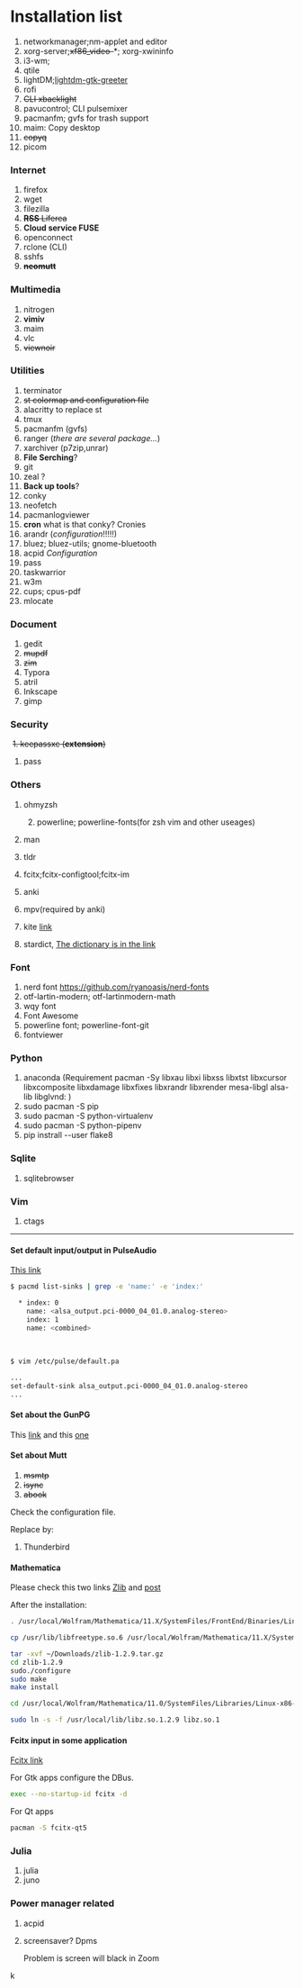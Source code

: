 # Installation list

1. networkmanager;nm-applet and editor
2. xorg-server;~~xf86_video-~~*; xorg-xwininfo
3. i3-wm; 
4. qtile
5. lightDM;[lightdm-gtk-greeter](https://www.archlinux.org/packages/?name=lightdm-gtk-greeter)
6. rofi
7. ~~CLI xbacklight~~
8. pavucontrol; CLI pulsemixer
9. pacmanfm; gvfs for trash support
10. maim: Copy desktop 
11. ~~copyq~~
12. picom

### Internet

1. firefox
2. wget
3. filezilla
4. ~~**RSS**  Liferea~~
5. **Cloud service FUSE**
6. openconnect
7. rclone (CLI)
8. sshfs
9. ~~**neomutt**~~

### Multimedia

  1. nitrogen
2. **vimiv**
  3. maim 
  4. vlc
5. ~~viewnoir~~

### Utilities

1. terminator
2. ~~st colormap and configuration file~~
3. alacritty  to replace st
4. tmux
5. pacmanfm (gvfs)
6. ranger    (_there are several package..._)
7. xarchiver (p7zip,unrar)
8. **File Serching**?
9. git
10. zeal ?
11. **Back up tools**?
12. conky
13. neofetch
14. pacmanlogviewer
15. **cron** what is that conky? Cronies
16. arandr (_configuration_!!!!!)
 17. bluez; bluez-utils; gnome-bluetooth
18. acpid _Configuration_
19. pass
20. taskwarrior
21. w3m
22. cups; cpus-pdf
23. mlocate

### Document

1. gedit
2. ~~mupdf~~
3. ~~zim~~
4. Typora
5. atril
6. Inkscape
7. gimp

### Security

​	~~1. keepassxc (**extension**)~~

1. pass

### Others

1. ohmyzsh

 	2. powerline; powerline-fonts(for zsh vim and other useages)


3. man 
4.  tldr
5. fcitx;fcitx-configtool;fcitx-im
6. anki
7. mpv(required by anki)
8. kite [link](https://kite.com/download/?utm_expid=.sq9uDK0ERlShfoLd6G7rqw.0&utm_referrer=)
9. stardict, [The dictionary is in the link](http://download.huzheng.org/zh_CN/)

### Font

1. nerd font https://github.com/ryanoasis/nerd-fonts
2. otf-lartin-modern; otf-lartinmodern-math
3. wqy font
4. Font Awesome
5. powerline font; powerline-font-git
6. fontviewer

### Python

1. anaconda (Requirement pacman -Sy libxau libxi libxss libxtst libxcursor libxcomposite libxdamage libxfixes libxrandr libxrender mesa-libgl alsa-lib libglvnd: )
2. sudo pacman -S pip
3. sudo pacman -S python-virtualenv
4. sudo pacman -S python-pipenv
6. pip instrall --user flake8

### Sqlite

1. sqlitebrowser

### Vim

1. ctags



----------------

#### Set default input/output  in PulseAudio

[This link](https://wiki.archlinux.org/index.php/PulseAudio/Examples#Set_default_input_source)

```bash
$ pacmd list-sinks | grep -e 'name:' -e 'index:'

  * index: 0
	name: <alsa_output.pci-0000_04_01.0.analog-stereo>
    index: 1
	name: <combined>
    
    
    
$ vim /etc/pulse/default.pa

...
set-default-sink alsa_output.pci-0000_04_01.0.analog-stereo
...
```

#### Set about the GunPG

This [link](https://wiki.archlinux.org/index.php/GnuPG#See_also)  and this [one](https://riseup.net/en/security/message-security/openpgp/gpg-best-practices)

#### Set about Mutt

1. ~~msmtp~~
2. ~~isync~~
3. ~~abook~~

Check the configuration file.



Replace by:

1.  Thunderbird

#### Mathematica

Please check this two links [Zlib](https://stackoverflow.com/questions/48306849/lib-x86-64-linux-gnu-libz-so-1-version-zlib-1-2-9-not-found) and [post](https://mathematica.stackexchange.com/questions/189306/cant-launch-mathematica-11-on-fedora-29)

After the installation:

```bash
. /usr/local/Wolfram/Mathematica/11.X/SystemFiles/FrontEnd/Binaries/Linux-x86-64/Mathematica: symbol lookup error: /usr/lib/libfontconfig.so.1: undefined symbol: FT_Done_MM_Var
```

```bash
cp /usr/lib/libfreetype.so.6 /usr/local/Wolfram/Mathematica/11.X/SystemFiles/FontEnd/Binaries/Linux-x86-64/Mathematica/

tar -xvf ~/Downloads/zlib-1.2.9.tar.gz
cd zlib-1.2.9
sudo./configure
sudo make
make install

cd /usr/local/Wolfram/Mathematica/11.0/SystemFiles/Libraries/Linux-x86-64

sudo ln -s -f /usr/local/lib/libz.so.1.2.9 libz.so.1


```

#### Fcitx input in some application

[Fcitx link](https://fcitx-im.org/wiki/FAQ#Only_one_specific_app_has_problem.3F)

For Gtk apps configure the DBus.

```bash
exec --no-startup-id fcitx -d
```

For Qt apps

```bash
pacman -S fcitx-qt5
```

### Julia

1. julia
2. juno



### Power manager related

1. acpid

2. screensaver? Dpms

	Problem is screen will black in Zoom

k
